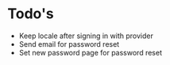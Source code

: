 # Todo's

- Keep locale after signing in with provider
- Send email for password reset
- Set new password page for password reset
